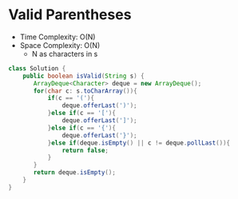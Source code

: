 # Valid Parentheses

- Time Complexity: O(N)
- Space Complexity: O(N)
  - N as characters in s

```java
class Solution {
    public boolean isValid(String s) {
       ArrayDeque<Character> deque = new ArrayDeque();
       for(char c: s.toCharArray()){
           if(c == '('){
               deque.offerLast(')');
           }else if(c == '['){
               deque.offerLast(']');
           }else if(c == '{'){
               deque.offerLast('}');
           }else if(deque.isEmpty() || c != deque.pollLast()){
               return false;
           }
       }
       return deque.isEmpty();
    }
}
```
